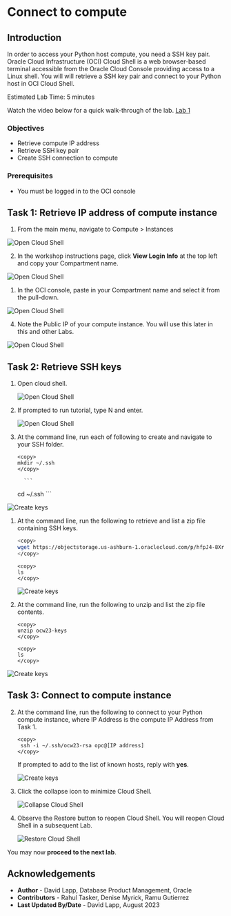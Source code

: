 # Connect to compute

## Introduction

In order to access your Python host compute, you need a SSH key pair. Oracle Cloud Infrastructure (OCI) Cloud Shell is a web browser-based terminal accessible from the Oracle Cloud Console providing access to a Linux shell. You will will retrieve a SSH key pair and connect to your Python host in OCI Cloud Shell.

Estimated Lab Time: 5 minutes

Watch the video below for a quick walk-through of the lab.
[Lab 1](videohub:1_0tvxm2q0)

### Objectives

* Retrieve compute IP address
* Retrieve SSH key pair
* Create SSH connection to compute

### Prerequisites

* You must be logged in to the OCI console

## Task 1: Retrieve IP address of compute instance

1. From the main menu, navigate to Compute > Instances

  ![Open Cloud Shell](images/compute-01.png)

2. In the workshop instructions page, click **View Login Info** at the top left and copy your Compartment name.

  ![Open Cloud Shell](images/compartment.png)
 
 
 1. In the OCI console, paste in your Compartment name and select it from the pull-down. 

  ![Open Cloud Shell](images/compute-02.png)


 4. Note the Public IP of your compute instance. You will use this later in this and other Labs. 

  ![Open Cloud Shell](images/compute-03.png)

## Task 2: Retrieve SSH keys
   
1. Open cloud shell.

   ![Open Cloud Shell](images/compute-04.png)

1. If prompted to run tutorial, type N and enter.

   ![Open Cloud Shell](images/compute-05.png)
   
3. At the command line, run each of following to create and navigate to your SSH folder.
   
     ```
    <copy>
     mkdir ~/.ssh
    </copy>
    ```
         ```
    <copy>
    cd ~/.ssh
    </copy>
    ```
 
  ![Create keys](images/compute-06.png)


1. At the command line, run the following to retrieve and list a zip file containing SSH keys.  

    ```bash
    <copy>
    wget https://objectstorage.us-ashburn-1.oraclecloud.com/p/hfpJ4-8XrB5tWBDUWvgnCmGch_1WHhihBrRpHNIzj6JSq5O5hbwp2wsqRPYbg8Gm/n/c4u04/b/livelabsfiles/o/labfiles/ocw23-keys.zip
    </copy>
    ```

    ```
    <copy>
    ls
    </copy>
    ```
   ![Create keys](images/compute-07.png)


2. At the command line, run the following to unzip and list the zip file contents.  

     ```
    <copy>
    unzip ocw23-keys
    </copy>
    ```

    ```
    <copy>
    ls
    </copy>
    ```
 
  ![Create keys](images/compute-08.png)

## Task 3: Connect to compute instance

2. At the command line, run the following to connect to your Python compute instance, where IP Address is the compute IP Address from Task 1.  

      ```
      <copy>
       ssh -i ~/.ssh/ocw23-rsa opc@[IP address]
      </copy>
      ```
      If prompted to add to the list of known hosts, reply with **yes**.
    
     ![Create keys](images/compute-09.png)


3. Click the collapse icon to minimize Cloud Shell.

   ![Collapse Cloud Shell](images/compute-10.png)

4. Observe the Restore button to reopen Cloud Shell. You will reopen Cloud Shell in a subsequent Lab.

   ![Restore Cloud Shell](images/compute-11.png)


You may now **proceed to the next lab**.

## Acknowledgements

- **Author** - David Lapp, Database Product Management, Oracle
- **Contributors** - Rahul Tasker, Denise Myrick, Ramu Gutierrez
- **Last Updated By/Date** - David Lapp, August 2023